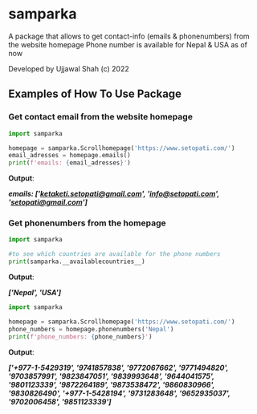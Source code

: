 # samparka

A package that allows to get contact-info (emails & phonenumbers) from the website homepage
Phone number is available for Nepal & USA as of now

Developed by Ujjawal Shah (c) 2022

## Examples of How To Use Package

### Get contact email from the website homepage

```python
import samparka

homepage = samparka.Scrollhomepage('https://www.setopati.com/')
email_adresses = homepage.emails()
print(f'emails: {email_adresses}')
```
**Output**:

***emails: ['ketaketi.setopati@gmail.com', 'info@setopati.com', 'setopati@gmail.com']***

### Get phonenumbers from the homepage

```python
import samparka

#to see which countries are available for the phone numbers
print(samparka.__availablecountries__)
```
**Output**:

***['Nepal', 'USA']***


```python
import samparka

homepage = samparka.Scrollhomepage('https://www.setopati.com/')
phone_numbers = homepage.phonenumbers('Nepal')
print(f'phone_numbers: {phone_numbers}')
```
**Output**:

***['+977-1-5429319', '9741857838', '9772067662', '9771494820', '9703857991', '9823847051', '9839993648', '9644041575', '9801123339', '9872264189', '9873538472', '9860830966', '9830826490', '+977-1-5428194', '9731283648', '9652935037', '9702006458', '9851123339']***
